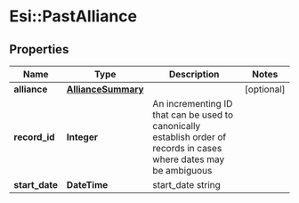 # Esi::PastAlliance

## Properties
Name | Type | Description | Notes
------------ | ------------- | ------------- | -------------
**alliance** | [**AllianceSummary**](AllianceSummary.md) |  | [optional] 
**record_id** | **Integer** | An incrementing ID that can be used to canonically establish order of records in cases where dates may be ambiguous | 
**start_date** | **DateTime** | start_date string | 


